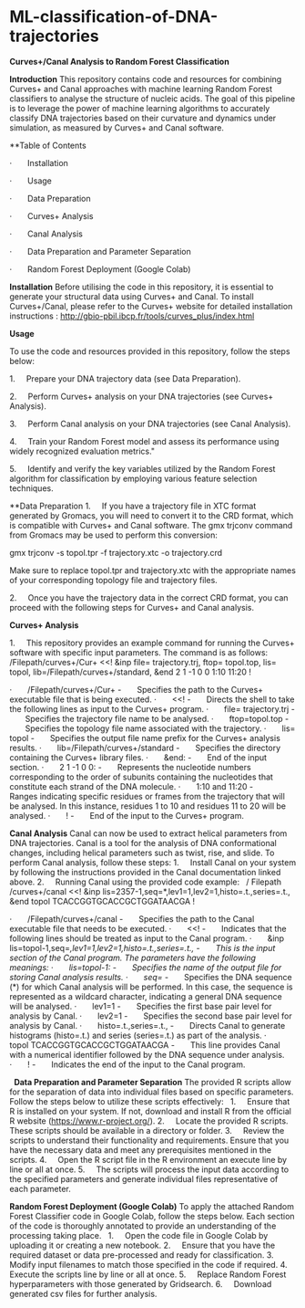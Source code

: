 # ML-classification-of-DNA-trajectories
**Curves+/Canal Analysis to Random Forest Classification**
 
 
 
**Introduction**
This repository contains code and resources for combining Curves+ and Canal approaches with machine learning Random Forest classifiers to analyse the structure of nucleic acids. The goal of this pipeline is to leverage the power of machine learning algorithms to accurately classify DNA trajectories based on their curvature and dynamics under simulation, as measured by Curves+ and Canal software.
 
 
 
**Table of Contents

·       Installation

·       Usage

·       Data Preparation

·       Curves+ Analysis

·       Canal Analysis

·       Data Preparation and Parameter Separation

·       Random Forest Deployment (Google Colab)
 
 
 **Installation**
Before utilising the code in this repository, it is essential to generate your structural data using Curves+ and Canal. To install Curves+/Canal, please refer to the Curves+ website for detailed installation instructions : http://gbio-pbil.ibcp.fr/tools/curves_plus/index.html
 
 
 **Usage**
 
 To use the code and resources provided in this repository, follow the steps below:


1.     Prepare your DNA trajectory data (see Data Preparation).


2.     Perform Curves+ analysis on your DNA trajectories (see Curves+ Analysis).


3.     Perform Canal analysis on your DNA trajectories (see Canal Analysis).


4.     Train your Random Forest model and assess its performance using widely recognized evaluation metrics."


5.     Identify and verify the key variables utilized by the Random Forest algorithm for classification by employing various feature selection techniques.
  
  
  
 
**Data Preparation
1.     If you have a trajectory file in XTC format generated by Gromacs, you will need to convert it to the CRD format, which is compatible with Curves+ and Canal software. The gmx trjconv command from Gromacs may be used to perform this conversion: 


 
gmx trjconv -s topol.tpr -f trajectory.xtc -o trajectory.crd
 
 
 
Make sure to replace topol.tpr and trajectory.xtc with the appropriate names of your corresponding topology file and trajectory files.
 
 
 
2.     Once you have the trajectory data in the correct CRD format, you can proceed with the following steps for Curves+ and Canal analysis.
 
 
 **Curves+ Analysis**
 
1.     This repository provides an example command for running the Curves+ software with specific input parameters. The command is as follows:
 
/Filepath/curves+/Cur+ <<!
&inp file= trajectory.trj, ftop= topol.top, lis= topol, 
lib=/Filepath/curves+/standard,
&end
2 1 -1 0 0
1:10
11:20
!

·       /Filepath/curves+/Cur+
-       Specifies the path to the Curves+ executable file that is being executed.
·       <<!
-       Directs the shell to take the following lines as input to the Curves+ program.
·       file= trajectory.trj
-       Specifies the trajectory file name to be analysed.
·       ftop=topol.top
-       Specifies the topology file name associated with the trajectory.
·       lis= topol
-       Specifies the output file name prefix for the Curves+ analysis results.
·       lib=/Filepath/curves+/standard
-       Specifies the directory containing the Curves+ library files.
·       &end:
-       End of the input section.
·       2 1 -1 0 0:
-       Represents the nucleotide numbers corresponding to the order of subunits containing the nucleotides that constitute each strand of the DNA molecule.
·       1:10 and 11:20
-       Ranges indicating specific residues or frames from the trajectory that will be analysed. In this instance, residues 1 to 10 and residues 11 to 20 will be analysed.
·       !
-       End of the input to the Curves+ program.
 
 
**Canal Analysis**
Canal can now be used to extract helical parameters from DNA trajectories. Canal is a tool for the analysis of DNA conformational changes, including helical parameters such as twist, rise, and slide.
To perform Canal analysis, follow these steps:
1.     Install Canal on your system by following the instructions provided in the Canal documentation linked above.
2.     Running Canal using the provided code example:
 
/ Filepath /curves+/canal <<!
&inp lis=2357-1,seq=*,lev1=1,lev2=1,histo=.t.,series=.t.,
&end
topol TCACCGGTGCACCGCTGGATAACGA
!

·       /Filepath/curves+/canal
-       Specifies the path to the Canal executable file that needs to be executed.
·       <<!
-       Indicates that the following lines should be treated as input to the Canal program.
·       &inp lis=topol-1,seq=*,lev1=1,lev2=1,histo=.t.,series=.t.,
-       This is the input section of the Canal program. The parameters have the following meanings:
·       lis=topol-1:
-       Specifies the name of the output file for storing Canal analysis results.
·       seq=*
-       Specifies the DNA sequence (*) for which Canal analysis will be performed. In this case, the sequence is represented as a wildcard character, indicating a general DNA sequence will be analysed.
·       lev1=1
-       Specifies the first base pair level for analysis by Canal.
·       lev2=1
-       Specifies the second base pair level for analysis by Canal.
·       histo=.t.,series=.t.,
-       Directs Canal to generate histograms (histo=.t.) and series (series=.t.) as part of the analysis.
·       topol TCACCGGTGCACCGCTGGATAACGA
-       This line provides Canal with a numerical identifier followed by the DNA sequence under analysis.
·       !
-       Indicates the end of the input to the Canal program.

 
**Data Preparation and Parameter Separation**
The provided R scripts allow for the separation of data into individual files based on specific parameters. Follow the steps below to utilize these scripts effectively:
 
1.     Ensure that R is installed on your system. If not, download and install R from the official R website (https://www.r-project.org/).
2.     Locate the provided R scripts. These scripts should be available in a directory or folder.
3.     Review the scripts to understand their functionality and requirements. Ensure that you have the necessary data and meet any prerequisites mentioned in the scripts.
4.     Open the R script file in the R environment an execute line by line or all at once.
5.     The scripts will process the input data according to the specified parameters and generate individual files representative of each parameter.


**Random Forest Deployment (Google Colab)**
To apply the attached Random Forest Classifier code in Google Colab, follow the steps below. Each section of the code is thoroughly annotated to provide an understanding of the processing taking place.
 
1.     Open the code file in Google Colab by uploading it or creating a new notebook.
2.     Ensure that you have the required dataset or data pre-processed and ready for classification.
3.     Modify input filenames to match those specified in the code if required.
4.     Execute the scripts line by line or all at once.
5.     Replace Random Forest hyperparameters with those generated by Gridsearch.
6.     Download generated csv files for further analysis.

